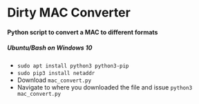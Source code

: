 # Dirty MAC Converter
#### Python script to convert a MAC to different formats
##### Ubuntu/Bash on Windows 10
* `sudo apt install python3 python3-pip`
* `sudo pip3 install netaddr`
* Download `mac_convert.py`
* Navigate to where you downloaded the file and issue `python3 mac_convert.py`
